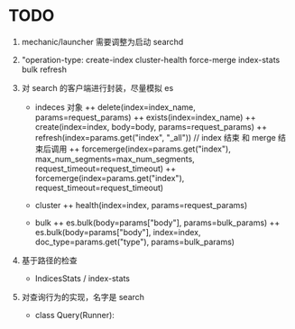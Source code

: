 # TODO

1. mechanic/launcher 需要调整为启动 searchd
2. "operation-type: 
        create-index
        cluster-health
        force-merge
        index-stats
        bulk
        refresh

2. 对 search 的客户端进行封装，尽量模拟 es

    + indeces 对象
    ++ delete(index=index_name, params=request_params) 
    ++ exists(index=index_name)
    ++ create(index=index, body=body, params=request_params)
    ++ refresh(index=params.get("index", "_all"))  // index 结束 和 merge 结束后调用
    ++ forcemerge(index=params.get("index"), max_num_segments=max_num_segments, request_timeout=request_timeout)
    ++ forcemerge(index=params.get("index"), request_timeout=request_timeout)

    + cluster
    ++  health(index=index, params=request_params)
    
    + bulk
    ++ es.bulk(body=params["body"], params=bulk_params)
    ++ es.bulk(body=params["body"], index=index, doc_type=params.get("type"), params=bulk_params)


3. 基于路径的检查

    + IndicesStats / index-stats

4. 对查询行为的实现，名字是 search

    + class Query(Runner):
